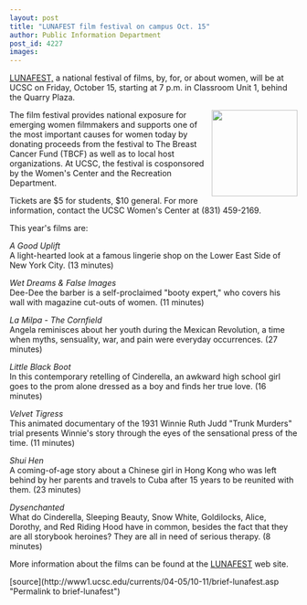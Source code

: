 ```yaml
---
layout: post
title: "LUNAFEST film festival on campus Oct. 15"
author: Public Information Department
post_id: 4227
images:
---
```


<a name="content" id="content"></a>
<p>
  <a href="http://www.lunabar.com/lunafest/">LUNAFEST,</a> a national festival of films, by, for, or about women, will be at UCSC on Friday, October 15, starting at 7 p.m. in Classroom Unit 1, behind the Quarry Plaza.
</p>
<p>
  <a href="http://www.lunabar.com/lunafest/"><img align="right" border="0" height="151" src="../art/lunafest.150.jpg" width="150" alt=""></a>The film festival provides national exposure for emerging women filmmakers and supports one of the most important causes for women today by donating proceeds from the festival to The Breast Cancer Fund (TBCF) as well as to local host organizations. At UCSC, the festival is cosponsored by the Women's Center and the Recreation Department.
</p>
<p>
  Tickets are $5 for students, $10 general. For more information, contact the UCSC Women's Center at (831) 459-2169.
</p>
<p>
  This year's films are:
</p>
<p>
  <i>A Good Uplift</i><br>
  A light-hearted look at a famous lingerie shop on the Lower East Side of New York City. (13 minutes)
</p>
<p>
  <i>Wet Dreams &amp; False Images</i><br>
  Dee-Dee the barber is a self-proclaimed "booty expert," who covers his wall with magazine cut-outs of women. (11 minutes)
</p>
<p>
  <i>La Milpa - The Cornfield</i><br>
  Angela reminisces about her youth during the Mexican Revolution, a time when myths, sensuality, war, and pain were everyday occurrences. (27 minutes)
</p>
<p>
  <i>Little Black Boot</i><br>
  In this contemporary retelling of Cinderella, an awkward high school girl goes to the prom alone dressed as a boy and finds her true love. (16 minutes)
</p>
<p>
  <i>Velvet Tigress</i><br>
  This animated documentary of the 1931 Winnie Ruth Judd "Trunk Murders" trial presents Winnie's story through the eyes of the sensational press of the time. (11 minutes)
</p>
<p>
  <i>Shui Hen</i><br>
  A coming-of-age story about a Chinese girl in Hong Kong who was left behind by her parents and travels to Cuba after 15 years to be reunited with them. (23 minutes)
</p>
<p>
  <i>Dysenchanted</i><br>
  What do Cinderella, Sleeping Beauty, Snow White, Goldilocks, Alice, Dorothy, and Red Riding Hood have in common, besides the fact that they are all storybook heroines? They are all in need of serious therapy. (8 minutes)
</p>
<p>
  More information about the films can be found at the <a href="http://www.lunabar.com/lunafest/article.cgi?ID=10">LUNAFEST</a> web site.
</p>
[source](http://www1.ucsc.edu/currents/04-05/10-11/brief-lunafest.asp "Permalink to brief-lunafest")
